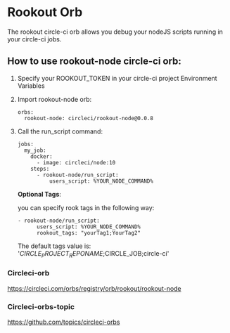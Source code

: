 # Rookout Orb

The rookout circle-ci orb allows you debug your nodeJS scripts running in your circle-ci jobs.

## How to use rookout-node circle-ci orb:

1. Specify your ROOKOUT_TOKEN in your circle-ci project Environment Variables

2. Import rookout-node orb:
    ```
    orbs:
      rookout-node: circleci/rookout-node@0.0.8
    ```

3. Call the run_script command:

    ```
    jobs:
      my_job:
        docker:
          - image: circleci/node:10
        steps:
          - rookout-node/run_script:
              users_script: %YOUR_NODE_COMMAND%
    
    ```

    **Optional Tags**:

    you can specify rook tags in the following way:

    ```
    - rookout-node/run_script:
          users_script: %YOUR_NODE_COMMAND%
          rookout_tags: "yourTag1;YourTag2"
    ```
    
    The default tags value is: '$CIRCLE_PROJECT_REPONAME;$CIRCLE_JOB;circle-ci'


### Circleci-orb
https://circleci.com/orbs/registry/orb/rookout/rookout-node

### Circleci-orbs-topic
https://github.com/topics/circleci-orbs

